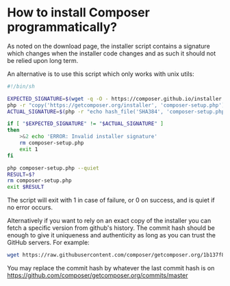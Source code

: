# How to install Composer programmatically?

As noted on the download page, the installer script contains a
signature which changes when the installer code changes and as such
it should not be relied upon long term.

An alternative is to use this script which only works with unix utils:

```bash
#!/bin/sh

EXPECTED_SIGNATURE=$(wget -q -O - https://composer.github.io/installer.sig)
php -r "copy('https://getcomposer.org/installer', 'composer-setup.php');"
ACTUAL_SIGNATURE=$(php -r "echo hash_file('SHA384', 'composer-setup.php');")

if [ "$EXPECTED_SIGNATURE" != "$ACTUAL_SIGNATURE" ]
then
    >&2 echo 'ERROR: Invalid installer signature'
    rm composer-setup.php
    exit 1
fi

php composer-setup.php --quiet
RESULT=$?
rm composer-setup.php
exit $RESULT
```

The script will exit with 1 in case of failure, or 0 on success, and is quiet
if no error occurs.

Alternatively if you want to rely on an exact copy of the installer you can fetch
a specific version from github's history. The commit hash should be enough to
give it uniqueness and authenticity as long as you can trust the GitHub servers.
For example:

```bash
wget https://raw.githubusercontent.com/composer/getcomposer.org/1b137f8bf6db3e79a38a5bc45324414a6b1f9df2/web/installer -O - -q | php -- --quiet
```

You may replace the commit hash by whatever the last commit hash is on
https://github.com/composer/getcomposer.org/commits/master
